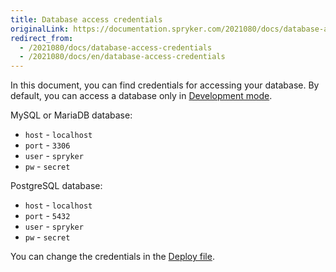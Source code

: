 ```yaml
---
title: Database access credentials
originalLink: https://documentation.spryker.com/2021080/docs/database-access-credentials
redirect_from:
  - /2021080/docs/database-access-credentials
  - /2021080/docs/en/database-access-credentials
---
```


In this document, you can find credentials for accessing your database. By default, you can access a database only in [Development mode](https://documentation.spryker.com/docs/choosing-an-installation-mode#development-mode).

MySQL or MariaDB database:
* `host` - `localhost`
* `port` - `3306`
* `user` - `spryker`
* `pw` - `secret`

PostgreSQL database:
* `host` - `localhost`
* `port` - `5432`
* `user` - `spryker`
* `pw` - `secret`

You can change the credentials in the [Deploy file](https://documentation.spryker.com/docs/deploy-file-reference-10).

